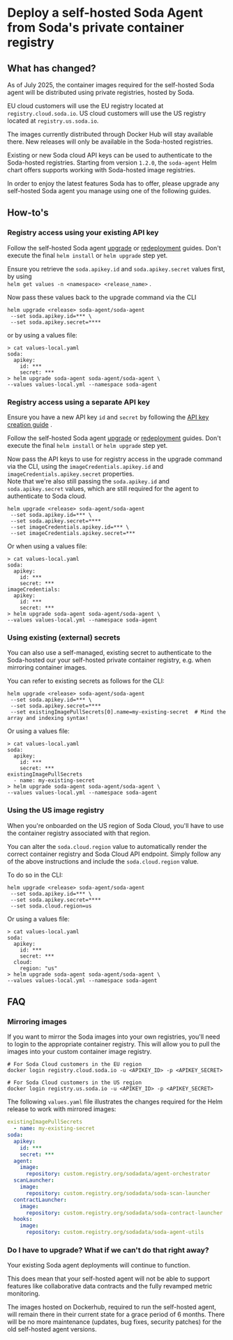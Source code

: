 # Deploy a self-hosted Soda Agent from Soda's private container registry

## What has changed?

As of July 2025, the container images required for the self-hosted Soda agent will be distributed using private registries, hosted by Soda.

EU cloud customers will use the EU registry located at `registry.cloud.soda.io`. US cloud customers will use the US registry located at `registry.us.soda.io`.

The images currently distributed through Docker Hub will stay available there. New releases will only be available in the Soda-hosted registries.

Existing or new Soda cloud API keys can be used to authenticate to the Soda-hosted registries. Starting from version `1.2.0`, the `soda-agent` Helm chart offers supports working with Soda-hosted image registries.

In order to enjoy the latest features Soda has to offer, please upgrade any self-hosted Soda agent you manage using one of the following guides.

## How-to's

### Registry access using your existing API key

Follow the self-hosted Soda agent [upgrade](https://app.gitbook.com/s/oV0A6Eua8LUIyWgHxsjf/quick-start-sip/upgrade#upgrade-a-self-hosted-soda-agent) or [redeployment](https://app.gitbook.com/s/oV0A6Eua8LUIyWgHxsjf/quick-start-sip/upgrade#redeploy-a-self-hosted-soda-agent) guides. Don't execute the final `helm install` or `helm upgrade` step yet.

Ensure you retrieve the `soda.apikey.id` and `soda.apikey.secret` values first, by using\
`helm get values -n <namespace> <release_name>` .

Now pass these values back to the upgrade command via the CLI

```shell
helm upgrade <release> soda-agent/soda-agent
 --set soda.apikey.id=*** \
 --set soda.apikey.secret=****
```

or by using a values file:

```shell
> cat values-local.yaml
soda:
  apikey:
    id: ***
    secret: ***
> helm upgrade soda-agent soda-agent/soda-agent \
--values values-local.yml --namespace soda-agent
```

### Registry access using a separate API key

Ensure you have a new API key `id` and `secret` by following the [API key creation guide](https://app.gitbook.com/s/oV0A6Eua8LUIyWgHxsjf/use-case-guides/api-keys) .

Follow the self-hosted Soda agent [upgrade](https://app.gitbook.com/s/oV0A6Eua8LUIyWgHxsjf/quick-start-sip/upgrade#upgrade-a-self-hosted-soda-agent) or [redeployment](https://app.gitbook.com/s/oV0A6Eua8LUIyWgHxsjf/quick-start-sip/upgrade#redeploy-a-self-hosted-soda-agent) guides. Don't execute the final `helm install` or `helm upgrade` step yet.

Now pass the API keys to use for registry access in the upgrade command via the CLI, using the `imageCredentials.apikey.id` and `imageCredentials.apikey.secret` properties.\
Note that we're also still passing the `soda.apikey.id` and `soda.apikey.secret` values, which are still required for the agent to authenticate to Soda cloud.

```shell
helm upgrade <release> soda-agent/soda-agent
 --set soda.apikey.id=*** \
 --set soda.apikey.secret=****
 --set imageCredentials.apikey.id=*** \
 --set imageCredentials.apikey.secret=***
```

Or when using a values file:

```shell
> cat values-local.yaml
soda:
  apikey:
    id: ***
    secret: ***
imageCredentials:
  apikey:
    id: ***
    secret: ***
> helm upgrade soda-agent soda-agent/soda-agent \
--values values-local.yml --namespace soda-agent
```

### Using existing (external) secrets

You can also use a self-managed, existing secret to authenticate to the Soda-hosted our your self-hosted private container registry, e.g. when mirroring container images.

You can refer to existing secrets as follows for the CLI:

```shell
helm upgrade <release> soda-agent/soda-agent
 --set soda.apikey.id=*** \
 --set soda.apikey.secret=****
 --set existingImagePullSecrets[0].name=my-existing-secret  # Mind the array and indexing syntax!
```

Or using a values file:

```shell
> cat values-local.yaml
soda:
  apikey:
    id: ***
    secret: ***
existingImagePullSecrets
  - name: my-existing-secret
> helm upgrade soda-agent soda-agent/soda-agent \
--values values-local.yml --namespace soda-agent
```

### Using the US image registry

When you're onboarded on the US region of Soda Cloud, you'll have to use the container registry associated with that region.

You can alter the `soda.cloud.region` value to automatically render the correct container registry and Soda Cloud API endpoint. Simply follow any of the above instructions and include the `soda.cloud.region` value.

To do so in the CLI:

```shell
helm upgrade <release> soda-agent/soda-agent
 --set soda.apikey.id=*** \
 --set soda.apikey.secret=****
 --set soda.cloud.region=us
```

Or using a values file:

```shell
> cat values-local.yaml
soda:
  apikey:
    id: ***
    secret: ***
  cloud:
    region: "us"
> helm upgrade soda-agent soda-agent/soda-agent \
--values values-local.yml --namespace soda-agent
```

## FAQ

### Mirroring images

If you want to mirror the Soda images into your own registries, you'll need to login to the appropriate container registry. This will allow you to pull the images into your custom container image registry.

```shell
# For Soda Cloud customers in the EU region
docker login registry.cloud.soda.io -u <APIKEY_ID> -p <APIKEY_SECRET>

# For Soda Cloud customers in the US region
docker login registry.us.soda.io -u <APIKEY_ID> -p <APIKEY_SECRET>
```

The following `values.yaml` file illustrates the changes required for the Helm release to work with mirrored images:

```yaml
existingImagePullSecrets
  - name: my-existing-secret
soda:
  apikey:
    id: ***
    secret: ***
  agent:
    image:
      repository: custom.registry.org/sodadata/agent-orchestrator
  scanLauncher:
    image:
      repository: custom.registry.org/sodadata/soda-scan-launcher
  contractLauncher:
    image:
      repository: custom.registry.org/sodadata/soda-contract-launcher
  hooks:
    image:
      repository: custom.registry.org/sodadata/soda-agent-utils
```

### Do I have to upgrade? What if we can't do that right away?

Your existing Soda agent deployments will continue to function.

This does mean that your self-hosted agent will not be able to support features like collaborative data contracts and the fully revamped metric monitoring.

The images hosted on Dockerhub, required to run the self-hosted agent, will remain there in their current state for a grace period of 6 months. There will be no more maintenance (updates, bug fixes, security patches) for the old self-hosted agent versions.
